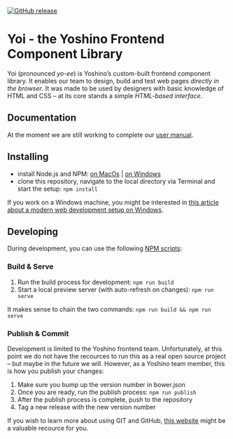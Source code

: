 [![GitHub release](https://img.shields.io/github/release/qubyte/rubidium.svg)](https://github.com/yoshino-digital/yoi)

# Yoi - the Yoshino Frontend Component Library

Yoi (pronounced *yo-ee*) is Yoshino’s custom-built frontend component library. It enables our team to design, build and test web pages *directly in the browser*. It was made to be used by designers with basic knowledge of HTML and CSS – at its core stands a simple *HTML-based interface*.

## Documentation

At the moment we are still working to complete our [user manual](https://yoshino-digital.github.io/yoi/).

## Installing

- install Node.js and NPM: [on MacOs](https://treehouse.github.io/installation-guides/mac/node-mac.html) | [on Windows](https://treehouse.github.io/installation-guides/windows/node-windows.html)
- clone this repository, navigate to the local directory via Terminal and start the setup: `npm install`

If you work on a Windows machine, you might be interested in [this article about a modern web development setup on Windows](https://github.com/felixrieseberg/windows-development-environment).

## Developing

During development, you can use the following [NPM scripts](https://docs.npmjs.com/misc/scripts):

### Build & Serve

1. Run the build process for development: `npm run build`
2. Start a local preview server (with auto-refresh on changes): `npm run serve`

It makes sense to chain the two commands: `npm run build && npm run serve`

### Publish & Commit

Development is limited to the Yoshino frontend team. Unfortunately, at this point we do not have the recources to run this as a real open source project – but maybe in the future we will.
However, as a Yoshino team member, this is how you publish your changes:

1. Make sure you bump up the version number in bower.json
2. Once you are ready, run the publish process: `npm run publish`
3. After the publish process is complete, push to the repository
4. Tag a new release with the new version number

If you wish to learn more about using GIT and GitHub, [this website](http://rogerdudler.github.io/git-guide/) might be a valuable recource for you.
